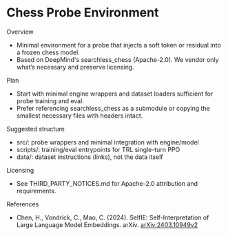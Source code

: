 # Chess Probe Environment

Overview
- Minimal environment for a probe that injects a soft token or residual into a frozen chess model.
- Based on DeepMind's searchless_chess (Apache-2.0). We vendor only what’s necessary and preserve licensing.

Plan
- Start with minimal engine wrappers and dataset loaders sufficient for probe training and eval.
- Prefer referencing searchless_chess as a submodule or copying the smallest necessary files with headers intact.

Suggested structure
- src/: probe wrappers and minimal integration with engine/model
- scripts/: training/eval entrypoints for TRL single-turn PPO
- data/: dataset instructions (links), not the data itself

Licensing
- See THIRD_PARTY_NOTICES.md for Apache-2.0 attribution and requirements.

References
- Chen, H., Vondrick, C., Mao, C. (2024). SelfIE: Self-Interpretation of Large Language Model Embeddings. arXiv. [arXiv:2403.10949v2](https://arxiv.org/pdf/2403.10949v2)
